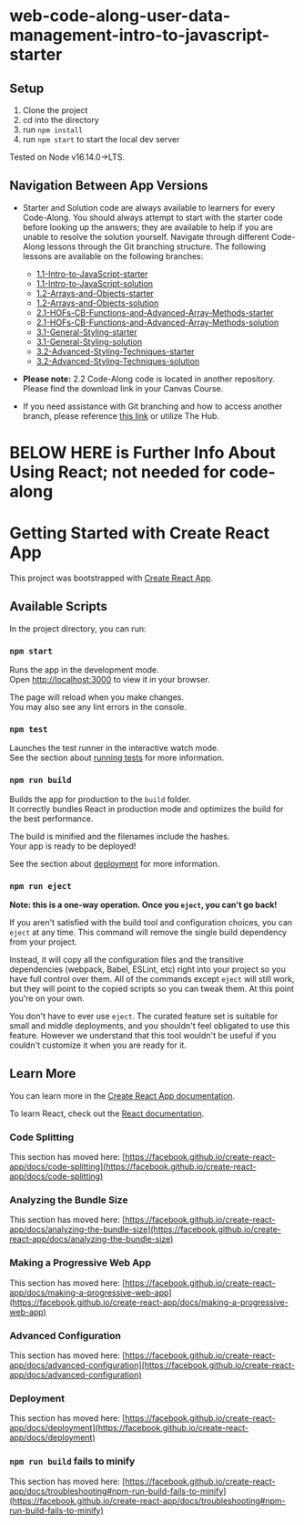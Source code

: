 # web-code-along-user-data-management-intro-to-javascript-starter

## Setup
1. Clone the project
2. cd into the directory
3. run `npm install`
4. run `npm start` to start the local dev server

Tested on Node v16.14.0->LTS.

## Navigation Between App Versions
- Starter and Solution code are always available to learners for every Code-Along. You should always attempt to start with the starter code before looking up the answers; they are available to help if you are unable to resolve the solution yourself. Navigate through different Code-Along lessons through the Git branching structure. The following lessons are available on the following branches:
    - [1.1-Intro-to-JavaScript-starter](https://github.com/bloominstituteoftechnology/web-code-along-user-data-management/tree/1.1-Intro-to-JavaScript-starter)
    - [1.1-Intro-to-JavaScript-solution](https://github.com/bloominstituteoftechnology/web-code-along-user-data-management/tree/1.1-Intro-to-JavaScript-solution)
    - [1.2-Arrays-and-Objects-starter](https://github.com/bloominstituteoftechnology/web-code-along-user-data-management/tree/1.2-Arrays-and-Objects-starter)
    - [1.2-Arrays-and-Objects-solution](https://github.com/bloominstituteoftechnology/web-code-along-user-data-management/tree/1.2-Arrays-and-Objects-solution)
    - [2.1-HOFs-CB-Functions-and-Advanced-Array-Methods-starter](https://github.com/bloominstituteoftechnology/web-code-along-user-data-management/tree/2.1-HOFs-CB-Functions-and-Advanced-Array-Methods-starter)
    - [2.1-HOFs-CB-Functions-and-Advanced-Array-Methods-solution](https://github.com/bloominstituteoftechnology/web-code-along-user-data-management/tree/2.1-HOFs-CB-Functions-and-Advanced-Array-Methods-solution)
    - [3.1-General-Styling-starter](https://github.com/bloominstituteoftechnology/web-code-along-user-data-management/tree/3.1-General-Styling-starter)
    - [3.1-General-Styling-solution](https://github.com/bloominstituteoftechnology/web-code-along-user-data-management/tree/3.1-General-Styling-solution)
    - [3.2-Advanced-Styling-Techniques-starter](https://github.com/bloominstituteoftechnology/web-code-along-user-data-management/tree/3.2-Advanced-Styling-Techniques-starter)
    - [3.2-Advanced-Styling-Techniques-solution](https://github.com/bloominstituteoftechnology/web-code-along-user-data-management/tree/3.2-Advanced-Styling-Techniques-solution)

- **Please note:** 2.2 Code-Along code is located in another repository. Please find the download link in your Canvas Course.

- If you need assistance with Git branching and how to access another branch, please reference [this link](https://www.atlassian.com/git/tutorials/using-branches/git-checkout) or utilize The Hub.


# BELOW HERE is Further Info About Using React; not needed for code-along
# Getting Started with Create React App

This project was bootstrapped with [Create React App](https://github.com/facebook/create-react-app).

## Available Scripts

In the project directory, you can run:

### `npm start`

Runs the app in the development mode.\
Open [http://localhost:3000](http://localhost:3000) to view it in your browser.

The page will reload when you make changes.\
You may also see any lint errors in the console.

### `npm test`

Launches the test runner in the interactive watch mode.\
See the section about [running tests](https://facebook.github.io/create-react-app/docs/running-tests) for more information.

### `npm run build`

Builds the app for production to the `build` folder.\
It correctly bundles React in production mode and optimizes the build for the best performance.

The build is minified and the filenames include the hashes.\
Your app is ready to be deployed!

See the section about [deployment](https://facebook.github.io/create-react-app/docs/deployment) for more information.

### `npm run eject`

**Note: this is a one-way operation. Once you `eject`, you can't go back!**

If you aren't satisfied with the build tool and configuration choices, you can `eject` at any time. This command will remove the single build dependency from your project.

Instead, it will copy all the configuration files and the transitive dependencies (webpack, Babel, ESLint, etc) right into your project so you have full control over them. All of the commands except `eject` will still work, but they will point to the copied scripts so you can tweak them. At this point you're on your own.

You don't have to ever use `eject`. The curated feature set is suitable for small and middle deployments, and you shouldn't feel obligated to use this feature. However we understand that this tool wouldn't be useful if you couldn't customize it when you are ready for it.

## Learn More

You can learn more in the [Create React App documentation](https://facebook.github.io/create-react-app/docs/getting-started).

To learn React, check out the [React documentation](https://reactjs.org/).

### Code Splitting

This section has moved here: [https://facebook.github.io/create-react-app/docs/code-splitting](https://facebook.github.io/create-react-app/docs/code-splitting)

### Analyzing the Bundle Size

This section has moved here: [https://facebook.github.io/create-react-app/docs/analyzing-the-bundle-size](https://facebook.github.io/create-react-app/docs/analyzing-the-bundle-size)

### Making a Progressive Web App

This section has moved here: [https://facebook.github.io/create-react-app/docs/making-a-progressive-web-app](https://facebook.github.io/create-react-app/docs/making-a-progressive-web-app)

### Advanced Configuration

This section has moved here: [https://facebook.github.io/create-react-app/docs/advanced-configuration](https://facebook.github.io/create-react-app/docs/advanced-configuration)

### Deployment

This section has moved here: [https://facebook.github.io/create-react-app/docs/deployment](https://facebook.github.io/create-react-app/docs/deployment)

### `npm run build` fails to minify

This section has moved here: [https://facebook.github.io/create-react-app/docs/troubleshooting#npm-run-build-fails-to-minify](https://facebook.github.io/create-react-app/docs/troubleshooting#npm-run-build-fails-to-minify)
